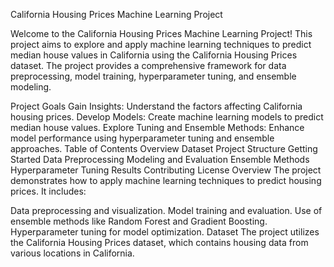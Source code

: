 California Housing Prices Machine Learning Project


Welcome to the California Housing Prices Machine Learning Project! This project aims to explore and apply machine learning techniques to predict median house values in California using the California Housing Prices dataset. The project provides a comprehensive framework for data preprocessing, model training, hyperparameter tuning, and ensemble modeling.

Project Goals
Gain Insights: Understand the factors affecting California housing prices.
Develop Models: Create machine learning models to predict median house values.
Explore Tuning and Ensemble Methods: Enhance model performance using hyperparameter tuning and ensemble approaches.
Table of Contents
Overview
Dataset
Project Structure
Getting Started
Data Preprocessing
Modeling and Evaluation
Ensemble Methods
Hyperparameter Tuning
Results
Contributing
License
Overview
The project demonstrates how to apply machine learning techniques to predict housing prices. It includes:

Data preprocessing and visualization.
Model training and evaluation.
Use of ensemble methods like Random Forest and Gradient Boosting.
Hyperparameter tuning for model optimization.
Dataset
The project utilizes the California Housing Prices dataset, which contains housing data from various locations in California.
